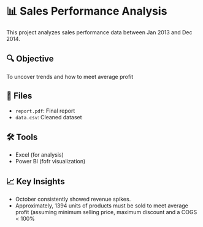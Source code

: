 # 📊 Sales Performance Analysis

This project analyzes sales performance data between Jan 2013 and Dec 2014.

## 🔍 Objective
To uncover trends and how to meet average profit 

## 📂 Files
- `report.pdf`: Final report
- `data.csv`: Cleaned dataset

## 🛠️ Tools
- Excel (for analysis)
- Power BI (fofr visualization)

## 📈 Key Insights
- October consistently showed revenue spikes.
- Approximately, 1394 units of products must be sold to meet average profit
  (assuming minimum selling price, maximum discount and a COGS < 100%
